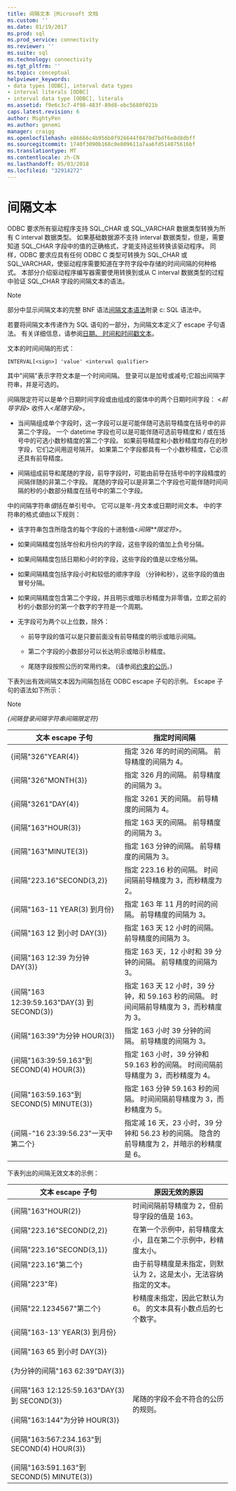 ```yaml
---
title: 间隔文本 |Microsoft 文档
ms.custom: ''
ms.date: 01/19/2017
ms.prod: sql
ms.prod_service: connectivity
ms.reviewer: ''
ms.suite: sql
ms.technology: connectivity
ms.tgt_pltfrm: ''
ms.topic: conceptual
helpviewer_keywords:
- data types [ODBC], interval data types
- interval literals [ODBC]
- interval data type [ODBC], literals
ms.assetid: f9e6c3c7-4f98-483f-89d8-ebc5680f021b
caps.latest.revision: 6
author: MightyPen
ms.author: genemi
manager: craigg
ms.openlocfilehash: e86666c4b956b0f926644f0470d7bdf6e8d8dbff
ms.sourcegitcommit: 1740f3090b168c0e809611a7aa6fd514075616bf
ms.translationtype: MT
ms.contentlocale: zh-CN
ms.lasthandoff: 05/03/2018
ms.locfileid: "32914272"
---
```

# <a name="interval-literals"></a>间隔文本
ODBC 要求所有驱动程序支持 SQL_CHAR 或 SQL_VARCHAR 数据类型转换为所有 C interval 数据类型。 如果基础数据源不支持 interval 数据类型，但是，需要知道 SQL_CHAR 字段中的值的正确格式，才能支持这些转换该驱动程序。 同样，ODBC 要求应具有任何 ODBC C 类型可转换为 SQL_CHAR 或 SQL_VARCHAR，使驱动程序需要知道在字符字段中存储的时间间隔的何种格式。 本部分介绍驱动程序编写器需要使用转换到或从 C interval 数据类型的过程中验证 SQL_CHAR 字段的间隔文本的语法。  
  
> [!NOTE]  
>  部分中显示间隔文本的完整 BNF 语法[间隔文本语法](../../../odbc/reference/appendixes/interval-literal-syntax.md)附录 c: SQL 语法中。  
  
 若要将间隔文本传递作为 SQL 语句的一部分，为间隔文本定义了 escape 子句语法。 有关详细信息，请参阅[日期、 时间和时间戳文本](../../../odbc/reference/develop-app/date-time-and-timestamp-literals.md)。  
  
 文本的时间间隔的形式：  
  
```  
INTERVAL[<sign>] 'value' <interval qualifier>  
```  
  
 其中"间隔"表示字符文本是一个时间间隔。 登录可以是加号或减号;它超出间隔字符串，并是可选的。  
  
 间隔限定符可以是单个日期时间字段或由组成的窗体中的两个日期时间字段： \<*前导字段*> 收件人\<*尾随字段*>。  
  
-   当间隔组成单个字段时，这一字段可以是可能伴随可选前导精度在括号中的非第二个字段。 一个 datetime 字段也可以是可能伴随可选前导精度和 / 或在括号中的可选小数秒精度的第二个字段。 如果前导精度和小数秒精度均存在的秒字段，它们之间用逗号隔开。 如果第二个字段都具有一个小数秒精度，它必须还具有前导精度。  
  
-   间隔组成前导和尾随的字段，前导字段时，可能由前导在括号中的字段精度的间隔伴随的非第二个字段。 尾随的字段可以是非第二个字段也可能伴随时间间隔的秒的小数部分精度在括号中的第二个字段。  
  
 中的间隔字符串*值*括在单引号中。 它可以是年-月文本或日期时间文本。 中的字符串的格式*值*由以下规则：  
  
-   该字符串包含所隐含的每个字段的十进制值\<*间隔**限定符*>。  
  
-   如果间隔精度包括年份和月份内的字段，这些字段的值加上负号分隔。  
  
-   如果间隔精度包括日期和小时的字段，这些字段的值是以空格分隔。  
  
-   如果间隔精度包括字段小时和较低的顺序字段 （分钟和秒），这些字段的值由冒号分隔。  
  
-   如果间隔精度包含第二个字段，并且明示或暗示秒精度为非零值，立即之前的秒的小数部分的第一个数字的字符是一个周期。  
  
-   无字段可为两个以上位数，除外：  
  
    -   前导字段的值可以是只要前面没有前导精度的明示或暗示间隔。  
  
    -   第二个字段的小数部分可以长达明示或暗示秒精度。  
  
    -   尾随字段按照公历的常用约束。 (请参阅[约束的公历](../../../odbc/reference/appendixes/constraints-of-the-gregorian-calendar.md)。)  
  
 下表列出有效间隔文本因为间隔包括在 ODBC escape 子句的示例。 Escape 子句的语法如下所示：  
  
> [!NOTE]  
>  *{间隔登录间隔字符串间隔限定符}*  
  
|文本 escape 子句|指定时间间隔|  
|---------------------------|------------------------|  
|{间隔"326"YEAR(4)}|指定 326 年的时间的间隔。 前导精度的间隔为 4。|  
|{间隔"326"MONTH(3)}|指定 326 月的间隔。 前导精度的间隔为 3。|  
|{间隔"3261"DAY(4)}|指定 3261 天的间隔。 前导精度的间隔为 4。|  
|{间隔"163"HOUR(3)}|指定 163 天的间隔。 前导精度的间隔为 3。|  
|{间隔"163"MINUTE(3)}|指定 163 分钟的间隔。 前导精度的间隔为 3。|  
|{间隔"223.16"SECOND(3,2)}|指定 223.16 秒的间隔。 时间间隔前导精度为 3，而秒精度为 2。|  
|{间隔"163-11 YEAR(3) 到月份}|指定 163 年 11 月的时间的间隔。 前导精度的间隔为 3。|  
|{间隔"163 12 到小时 DAY(3)}|指定 163 天 12 小时的间隔。 前导精度的间隔为 3。|  
|{间隔"163 12:39 为分钟 DAY(3)}|指定 163 天，12 小时和 39 分钟的间隔。 前导精度的间隔为 3。|  
|{间隔"163 12:39:59.163"DAY(3) 到 SECOND(3)}|指定 163 天 12 小时，39 分钟，和 59.163 秒的间隔。 时间间隔前导精度为 3，而秒精度为 3。|  
|{间隔"163:39"为分钟 HOUR(3)}|指定 163 小时 39 分钟的间隔。 前导精度的间隔为 3。|  
|{间隔"163:39:59.163"到 SECOND(4) HOUR(3)}|指定 163 小时，39 分钟和 59.163 秒的间隔。 时间间隔前导精度为 3，而秒精度为 4。|  
|{间隔"163:59.163"到 SECOND(5) MINUTE(3)}|指定 163 分钟 59.163 秒的间隔。 时间间隔前导精度为 3，而秒精度为 5。|  
|{间隔-"16 23:39:56.23"一天中第二个}|指定减 16 天，23 小时，39 分钟和 56.23 秒的间隔。 隐含的前导精度为 2，并暗示的秒精度是 6。|  
  
 下表列出的间隔无效文本的示例：  
  
|文本 escape 子句|原因无效的原因|  
|---------------------------|------------------------|  
|{间隔"163"HOUR(2)}|时间间隔前导精度为 2，但前导字段的值是 163。|  
|{间隔"223.16"SECOND(2,2)}<br /><br /> {间隔"223.16"SECOND(3,1)}|在第一个示例中，前导精度太小，且在第二个示例中，秒精度太小。|  
|{间隔"223.16"第二个}<br /><br /> {间隔"223"年}|由于前导精度是未指定，则默认为 2，这是太小，无法容纳指定的文本。|  
|{间隔"22.1234567"第二个}|秒精度未指定，因此它默认为 6。 的文本具有小数点后的七个数字。|  
|{间隔"163-13' YEAR(3) 到月份}<br /><br /> {间隔"163 65 到小时 DAY(3)}<br /><br /> {为分钟的间隔"163 62:39"DAY(3)}<br /><br /> {间隔"163 12:125:59.163"DAY(3) 到 SECOND(3)}<br /><br /> {间隔"163:144"为分钟 HOUR(3)}<br /><br /> {间隔"163:567:234.163"到 SECOND(4) HOUR(3)}<br /><br /> {间隔"163:591.163"到 SECOND(5) MINUTE(3)}|尾随的字段不会不符合的公历的规则。|
